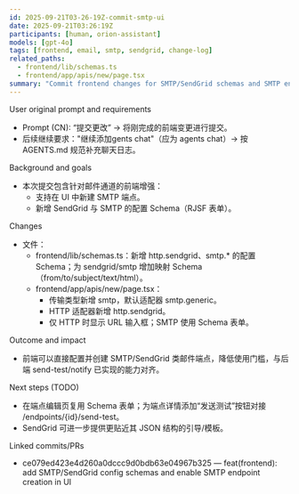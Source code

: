 ```yaml
---
id: 2025-09-21T03-26-19Z-commit-smtp-ui
date: 2025-09-21T03:26:19Z
participants: [human, orion-assistant]
models: [gpt-4o]
tags: [frontend, email, smtp, sendgrid, change-log]
related_paths:
  - frontend/lib/schemas.ts
  - frontend/app/apis/new/page.tsx
summary: "Commit frontend changes for SMTP/SendGrid schemas and SMTP endpoint creation UI"
---
```


User original prompt and requirements
- Prompt (CN): “提交更改” → 将刚完成的前端变更进行提交。
- 后续继续要求："继续添加gents chat"（应为 agents chat）→ 按 AGENTS.md 规范补充聊天日志。

Background and goals
- 本次提交包含针对邮件通道的前端增强：
  - 支持在 UI 中新建 SMTP 端点。
  - 新增 SendGrid 与 SMTP 的配置 Schema（RJSF 表单）。

Changes
- 文件：
  - frontend/lib/schemas.ts：新增 http.sendgrid、smtp.* 的配置 Schema；为 sendgrid/smtp 增加映射 Schema（from/to/subject/text/html）。
  - frontend/app/apis/new/page.tsx：
    - 传输类型新增 smtp，默认适配器 smtp.generic。
    - HTTP 适配器新增 http.sendgrid。
    - 仅 HTTP 时显示 URL 输入框；SMTP 使用 Schema 表单。

Outcome and impact
- 前端可以直接配置并创建 SMTP/SendGrid 类邮件端点，降低使用门槛，与后端 send-test/notify 已实现的能力对齐。

Next steps (TODO)
- 在端点编辑页复用 Schema 表单；为端点详情添加“发送测试”按钮对接 /endpoints/{id}/send-test。
- SendGrid 可进一步提供更贴近其 JSON 结构的引导/模板。

Linked commits/PRs
- ce079ed423e4d260a0dccc9d0bdb63e04967b325 — feat(frontend): add SMTP/SendGrid config schemas and enable SMTP endpoint creation in UI


